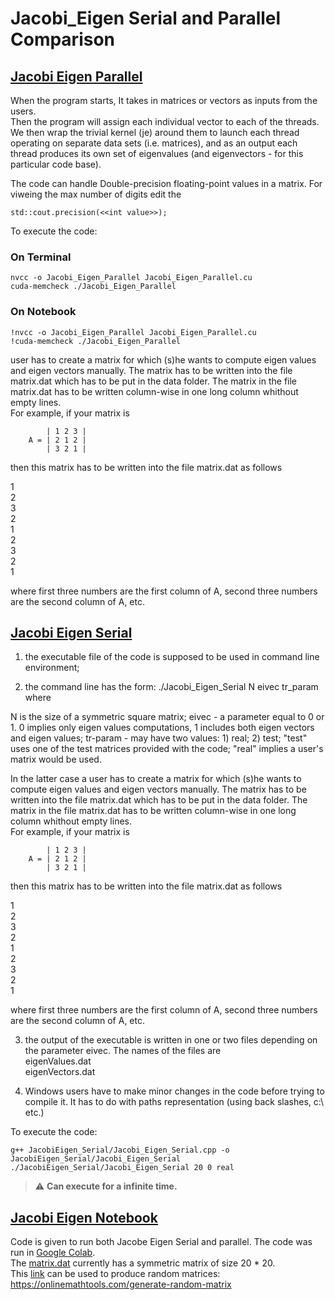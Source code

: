 # Jacobi_Eigen Serial and Parallel Comparison

## [Jacobi Eigen Parallel](/Jacobi_Eigen_Parallel.cu)

When the program starts, It takes in matrices or vectors as inputs from the users.  
Then the program will assign each individual vector to each of the threads.  
We then wrap the trivial kernel (je) around them to launch each thread operating on separate data sets (i.e. matrices), and as an output each thread produces its own set of eigenvalues (and eigenvectors - for this particular code base).

The code can handle Double-precision floating-point values in a matrix. For viweing the max number of digits edit the

```{ .cpp }
std::cout.precision(<<int value>>);
```

To execute the code:

### On Terminal

```{ .sh }
nvcc -o Jacobi_Eigen_Parallel Jacobi_Eigen_Parallel.cu
cuda-memcheck ./Jacobi_Eigen_Parallel
```

### On Notebook

```{ .sh }
!nvcc -o Jacobi_Eigen_Parallel Jacobi_Eigen_Parallel.cu
!cuda-memcheck ./Jacobi_Eigen_Parallel
```

user has to create a matrix for which (s)he wants to compute eigen values and eigen vectors manually. The matrix has to be written into the file matrix.dat which has to be put in the data folder. The matrix in the file matrix.dat has to be written column-wise in one long column whithout empty lines.  
For example, if your matrix is

```
        | 1 2 3 |
    A = | 2 1 2 |
        | 3 2 1 |
```

then this matrix has to be written into the file matrix.dat as follows

1  
2  
3  
2  
1  
2  
3  
2  
1

where first three numbers are the first column of A, second three numbers are the second column of A, etc.

## [Jacobi Eigen Serial](/JacobiEigen_Serial/Jacobi_Eigen_Serial.cpp)

1. the executable file of the code is supposed to be used in command line environment;

2. the command line has the form: ./Jacobi_Eigen_Serial N eivec tr_param
   where

N is the size of a symmetric square matrix;
eivec - a parameter equal to 0 or 1. 0 implies only eigen values computations, 1 includes both eigen vectors and eigen values;
tr-param - may have two values: 1) real; 2) test;
"test" uses one of the test matrices provided with the code; "real" implies a user's matrix would be used.

In the latter case a user has to create a matrix for which (s)he wants to compute eigen values and eigen vectors manually. The matrix has to be written into the file matrix.dat which has to be put in the data folder. The matrix in the file matrix.dat has to be written column-wise in one long column whithout empty lines.  
For example, if your matrix is

```
        | 1 2 3 |
    A = | 2 1 2 |
        | 3 2 1 |
```

then this matrix has to be written into the file matrix.dat as follows

1  
2  
3  
2  
1  
2  
3  
2  
1

where first three numbers are the first column of A, second three numbers are the second column of A, etc.

3. the output of the executable is written in one or two files depending on the parameter eivec. The names of the files are  
   eigenValues.dat  
   eigenVectors.dat

4. Windows users have to make minor changes in the code before trying to compile it. It has to do with paths representation (using back slashes, c:\ etc.)

To execute the code:

```{ .sh }
g++ JacobiEigen_Serial/Jacobi_Eigen_Serial.cpp -o JacobiEigen_Serial/Jacobi_Eigen_Serial
./JacobiEigen_Serial/Jacobi_Eigen_Serial 20 0 real
```

> :warning: **Can execute for a infinite time.**

## [Jacobi Eigen Notebook](/Eigen_Value_parallel_cuda.ipynb)

Code is given to run both Jacobe Eigen Serial and parallel.
The code was run in [Google Colab](https://colab.research.google.com/).  
The [matrix.dat](/data/matrix.dat) currently has a symmetric matrix of size 20 \* 20.  
This [link](https://onlinemathtools.com/generate-random-matrix) can be used to produce random matrices: <https://onlinemathtools.com/generate-random-matrix>
